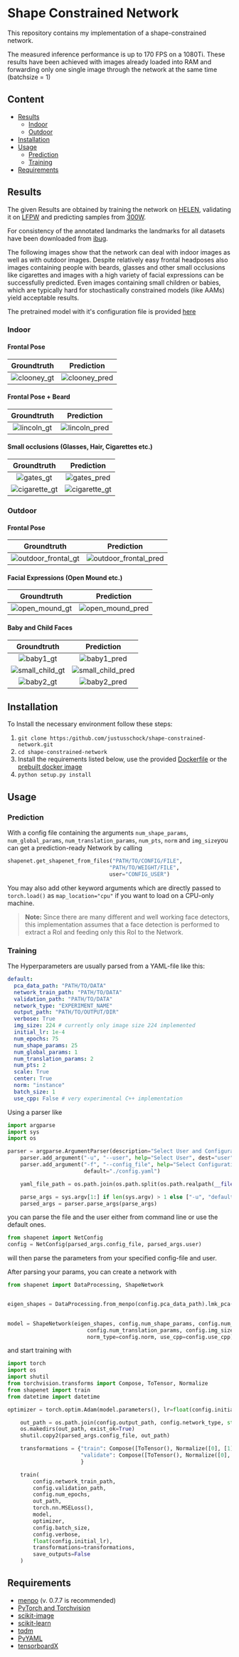 # Shape Constrained Network

This repository contains my implementation of a shape-constrained network.

The measured inference performance is up to 170 FPS on a 1080Ti. 
These results have been achieved with images already loaded into RAM and 
forwarding only one single image through the network at the same time (batchsize = 1)

## Content
- [Results](#results)
  - [Indoor](#indoor)
  - [Outdoor](#outdoor)
- [Installation](#installation)
- [Usage](#usage)
  - [Prediction](#prediction)
  - [Training](#training)
- [Requirements](#requirements)

## Results

The given Results are obtained by training the network on [HELEN](http://www.ifp.illinois.edu/~vuongle2/helen/), 
validating it on [LFPW](https://neerajkumar.org/databases/lfpw/) and predicting samples from [300W](https://ibug.doc.ic.ac.uk/resources/300-W/).

For consistency of the annotated landmarks the landmarks for all datasets have been downloaded from [ibug](https://ibug.doc.ic.ac.uk/resources/facial-point-annotations/).

The following images show that the network can deal with indoor images as well as with outdoor images.
Despite relatively easy frontal headposes also images containing people with beards, glasses and other 
small occlusions like cigarettes and images with a high variety of facial expressions can be successfully 
predicted. 
Even images containing small children or babies, which are typically hard for stochastically constrained models (like AAMs)
yield acceptable results.


The pretrained model with it's configuration file is provided [here](https://drive.google.com/open?id=15nA0wEKoaDfDInEXwGBxDnVLD6bPX_i_)

### Indoor

#### Frontal Pose

|Groundtruth|Prediction|
|:---------:|:--------:|
|![clooney_gt](images/indoor_015_gt.png "Frontal Pose Groundtruth") | ![clooney_pred](images/indoor_015_pred.png "Frontal Pose Prediction")|

#### Frontal Pose + Beard

|Groundtruth|Prediction|
|:---------:|:--------:|
|![lincoln_gt](images/indoor_026_gt.png "Frontal Pose + Beard Groundtruth") | ![lincoln_pred](images/indoor_026_pred.png "Frontal Pose + Beard Prediction")|

#### Small occlusions (Glasses, Hair, Cigarettes etc.)
|Groundtruth|Prediction|
|:---------:|:--------:|
|![gates_gt](images/indoor_037_gt.png "Frontal Pose + Glasses Groundtruth") | ![gates_pred](images/indoor_037_pred.png "Frontal Pose + Glasses Prediction")|
|![cigarette_gt](images/indoor_076_gt.png "Frontal Pose + Cigarette Groundtruth") | ![cigarette_gt](images/indoor_076_pred.png "Frontal Pose + Cigarette Groundtruth")|


### Outdoor
#### Frontal Pose
|Groundtruth|Prediction|
|:---------:|:--------:|
|![outdoor_frontal_gt](images/outdoor_027_gt.png "Frontal Pose Groundtruth") | ![outdoor_frontal_pred](images/outdoor_027_pred.png "Frontal Pose Prediction")|


#### Facial Expressions (Open Mound etc.)
|Groundtruth|Prediction|
|:---------:|:--------:|
|![open_mound_gt](images/outdoor_019_gt.png "Frontal Pose + Open Mound Groundtruth") | ![open_mound_pred](images/outdoor_019_pred.png "Frontal Pose + Open Mound Prediction")|


#### Baby and Child Faces
|Groundtruth|Prediction|
|:---------:|:--------:|
|![baby1_gt](images/outdoor_033_gt.png "Small Child Groundtruth") | ![baby1_pred](images/outdoor_033_pred.png "Small Child Prediction")|
|![small_child_gt](images/outdoor_043_gt.png "Small Child Groundtruth") | ![small_child_pred](images/outdoor_043_pred.png "Small Child Prediction")|
|![baby2_gt](images/outdoor_259_gt.png "Baby Groundtruth") | ![baby2_pred](images/outdoor_259_pred.png "Baby Prediction")|




## Installation
To Install the necessary environment follow these steps:

1. `git clone https:/github.com/justusschock/shape-constrained-network.git`
2. `cd shape-constrained-network`
3. Install the requirements listed below, use the provided [Dockerfile](docker/Dockerfile) or the [prebuilt docker image](https://hub.docker.com/r/justusschock/shape-constrained-network/)
4. `python setup.py install`

## Usage
### Prediction
With a config file containing the arguments  `num_shape_params`, `num_global_params`,
  `num_translation_params`, `num_pts`, `norm` and `img_size`you can get a prediction-ready Network by calling
 ```python
shapenet.get_shapenet_from_files("PATH/TO/CONFIG/FILE", 
                                 "PATH/TO/WEIGHT/FILE", 
                                 user="CONFIG_USER")

```

You may also add other keyword arguments which are directly passed to `torch.load()`
as `map_location="cpu"` if you want to load on a CPU-only machine.

> **Note:** Since there are many different and well working face detectors, this implementation
> assumes that a face detection is performed to extract a RoI and feeding only this RoI to the Network.

### Training
The Hyperparameters are usually parsed from a YAML-file like this:

```YAML
default:
  pca_data_path: "PATH/TO/DATA"
  network_train_path: "PATH/TO/DATA"
  validation_path: "PATH/TO/DATA"
  network_type: "EXPERIMENT_NAME"
  output_path: "PATH/TO/OUTPUT/DIR"
  verbose: True
  img_size: 224 # currently only image size 224 implemented
  initial_lr: 1e-4
  num_epochs: 75
  num_shape_params: 25
  num_global_params: 1
  num_translation_params: 2
  num_pts: 2
  scale: True
  center: True
  norm: "instance"
  batch_size: 1
  use_cpp: False # very experimental C++ implementation
```

Using a parser like 

```python
import argparse
import sys
import os

parser = argparse.ArgumentParser(description="Select User and Configuration file")
    parser.add_argument("-u", "--user", help="Select User", dest="user", type=str, default="default")
    parser.add_argument("-f", "--config_file", help="Select Configuration file", dest="config_file", type=str,
                        default="./config.yaml")

    yaml_file_path = os.path.join(os.path.split(os.path.realpath(__file__))[0], "config.yaml")

    parse_args = sys.argv[1:] if len(sys.argv) > 1 else ["-u", "default", "-f", yaml_file_path]
    parsed_args = parser.parse_args(parse_args)
```

you can parse the file and the user either from command line or use the default ones.

```python
from shapenet import NetConfig
config = NetConfig(parsed_args.config_file, parsed_args.user)
```
will then parse the parameters from your specified config-file and user.

After parsing your params, you can create a network with

```python
from shapenet import DataProcessing, ShapeNetwork


eigen_shapes = DataProcessing.from_menpo(config.pca_data_path).lmk_pca(config.scale, config.center,
                                                                           n_components=config.num_shape_params)

model = ShapeNetwork(eigen_shapes, config.num_shape_params, config.num_global_params,
                         config.num_translation_params, config.img_size,
                         norm_type=config.norm, use_cpp=config.use_cpp)
```
and start training with 
```python
import torch
import os
import shutil
from torchvision.transforms import Compose, ToTensor, Normalize
from shapenet import train
from datetime import datetime

optimizer = torch.optim.Adam(model.parameters(), lr=float(config.initial_lr))

    out_path = os.path.join(config.output_path, config.network_type, str(datetime.now().strftime("%y-%m-%d_%H-%M-%S")))
    os.makedirs(out_path, exist_ok=True)
    shutil.copy2(parsed_args.config_file, out_path)

    transformations = {"train": Compose([ToTensor(), Normalize([0], [1])]),
                       "validate": Compose([ToTensor(), Normalize([0], [1])])
                       }

    train(
        config.network_train_path,
        config.validation_path,
        config.num_epochs,
        out_path,
        torch.nn.MSELoss(),
        model,
        optimizer,
        config.batch_size,
        config.verbose,
        float(config.initial_lr),
        transformations=transformations,
        save_outputs=False
    )
```
## Requirements
* [menpo](https://www.menpo.org/installation/) (v. 0.7.7 is recommended)
* [PyTorch and Torchvision](https://pytorch.org/)
* [scikit-image](https://scikit-image.org/)
* [scikit-learn](http://scikit-learn.org/stable/)
* [tqdm](https://github.com/tqdm/tqdm)
* [PyYAML](https://pyyaml.org/)
* [tensorboardX](https://github.com/lanpa/tensorboardX)
